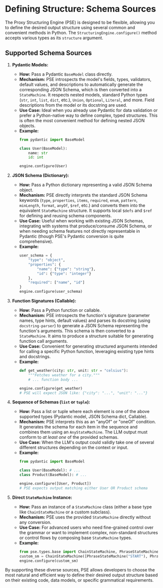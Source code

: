 # Defining Structure: Schema Sources

The Proxy Structuring Engine (PSE) is designed to be flexible, allowing you to define the desired output structure using several common and convenient methods in Python. The `StructuringEngine.configure()` method accepts various types as its `structure` argument.

## Supported Schema Sources

1.  **Pydantic Models:**
    *   **How:** Pass a Pydantic `BaseModel` class directly.
    *   **Mechanism:** PSE introspects the model's fields, types, validators, default values, and descriptions to automatically generate the corresponding JSON Schema, which is then converted into a `StateMachine`. It respects nested models, standard Python types (`str`, `int`, `list`, `dict`, etc.), `Union`, `Optional`, `Literal`, and more. Field descriptions from the model or its docstring are used.
    *   **Use Case:** Ideal when you already use Pydantic for data validation or prefer a Python-native way to define complex, typed structures. This is often the most convenient method for defining nested JSON objects.
    *   **Example:**
        ```python
        from pydantic import BaseModel

        class User(BaseModel):
            name: str
            id: int

        engine.configure(User)
        ```

2.  **JSON Schema (Dictionary):**
    *   **How:** Pass a Python dictionary representing a valid JSON Schema object.
    *   **Mechanism:** PSE directly interprets the standard JSON Schema keywords (`type`, `properties`, `items`, `required`, `enum`, `pattern`, `minLength`, `format`, `anyOf`, `$ref`, etc.) and converts them into the equivalent `StateMachine` structure. It supports local `$defs` and `$ref` for defining and reusing schema components.
    *   **Use Case:** Useful when working with existing JSON Schemas, integrating with systems that produce/consume JSON Schema, or when needing schema features not directly representable in Pydantic (though PSE's Pydantic conversion is quite comprehensive).
    *   **Example:**
        ```python
        user_schema = {
            "type": "object",
            "properties": {
                "name": {"type": "string"},
                "id": {"type": "integer"}
            },
            "required": ["name", "id"]
        }
        engine.configure(user_schema)
        ```

3.  **Function Signatures (Callable):**
    *   **How:** Pass a Python function or callable.
    *   **Mechanism:** PSE introspects the function's signature (parameter names, type hints, default values) and parses its docstring (using `docstring-parser`) to generate a JSON Schema representing the function's arguments. This schema is then converted to a `StateMachine`. It aims to produce a structure suitable for generating function call arguments.
    *   **Use Case:** Convenient for generating structured arguments intended for calling a specific Python function, leveraging existing type hints and docstrings.
    *   **Example:**
        ```python
        def get_weather(city: str, unit: str = "celsius"):
            """Fetches weather for a city."""
            # ... function body ...

        engine.configure(get_weather)
        # PSE will expect JSON like: {"city": "...", "unit": "..."}
        ```

4.  **Sequence of Schemas (`list` or `tuple`):**
    *   **How:** Pass a list or tuple where each element is one of the above supported types (Pydantic model, JSON Schema dict, Callable).
    *   **Mechanism:** PSE interprets this as an "anyOf" or "oneOf" condition. It generates the schema for each item in the sequence and combines them using an `AnyStateMachine`. The LLM output must conform to *at least one* of the provided schemas.
    *   **Use Case:** When the LLM's output could validly take one of several different structures depending on the context or input.
    *   **Example:**
        ```python
        from pydantic import BaseModel

        class User(BaseModel): # ...
        class Product(BaseModel): # ...

        engine.configure([User, Product])
        # PSE expects output matching either User OR Product schema
        ```

5.  **Direct `StateMachine` Instance:**
    *   **How:** Pass an instance of a `StateMachine` class (either a base type like `ChainStateMachine` or a custom subclass).
    *   **Mechanism:** PSE uses the provided `StateMachine` directly without any conversion.
    *   **Use Case:** For advanced users who need fine-grained control over the grammar or want to implement complex, non-standard structures or control flows by composing base `StateMachine` types.
    *   **Example:**
        ```python
        from pse.types.base import ChainStateMachine, PhraseStateMachine
        custom_sm = ChainStateMachine([PhraseStateMachine("START"), PhraseStateMachine("END")])
        engine.configure(custom_sm)
        ```

By supporting these diverse sources, PSE allows developers to choose the most natural and efficient way to define their desired output structure based on their existing code, data models, or specific grammatical requirements.